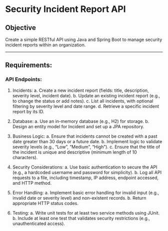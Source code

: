 # Security Incident Report API

## Objective
Create a simple RESTful API using Java and Spring Boot to manage security incident reports
within an organization.

---

## Requirements:

### API Endpoints:
1. Incidents:
   a. Create a new incident report (fields: title, description, severity level, incident
   date).
   b. Update an existing incident report (e.g., to change the status or add notes).
   c. List all incidents, with optional filtering by severity level and date range.
   d. Retrieve a specific incident report by its ID.

2. Database:
   a. Use an in-memory database (e.g., H2) for storage.
   b. Design an entity model for Incident and set up a JPA repository.

3. Business Logic:
   a. Ensure that incidents cannot be created with a past date greater than 30 days or
   a future date.
   b. Implement logic to validate severity levels (e.g., “Low”, “Medium”, “High”).
   c. Ensure that the title of the incident is unique and descriptive (minimum length of
   10 characters).

4. Security Considerations:
   a. Use basic authentication to secure the API (e.g., a hardcoded username and
   password for simplicity).
   b. Log all API requests to a file, including timestamp, IP address, endpoint
   accessed, and HTTP method.

5. Error Handling:
   a. Implement basic error handling for invalid input (e.g., invalid date or severity
   level) and non-existent records.
   b. Return appropriate HTTP status codes.

6. Testing:
   a. Write unit tests for at least two service methods using JUnit.
   b. Include at least one test that validates security restrictions (e.g., unauthenticated
   access).